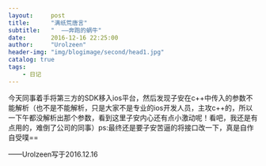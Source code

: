 ```yaml
---
layout:     post
title:      "满纸荒唐言"
subtitle:   "  ——奔跑的蜗牛"
date:       2016-12-16 22:25:00
author:     "Urolzeen"
header-img: "img/blogimage/second/head1.jpg"
catalog: true
tags:
    - 日记
---
```

今天同事着手将第三方的SDK移入ios平台，然后发现子安在c++中传入的参数不能解析（也不是不能解析，只是大家不是专业的ios开发人员，主攻c++的，所以一下午都没解析出那个参数，看到这里子安内心还有点小激动呢！看吧，我还是有点用的，难倒了公司的同事）ps:最终还是要子安苦逼的将接口改一下，真是自作自受噗==

——Urolzeen写于2016.12.16